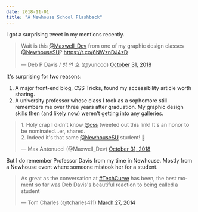 ```yaml
---
date: 2018-11-01
title: "A Newhouse School Flashback"
---
```


I got a surprising tweet in my mentions recently.

<blockquote class="twitter-tweet" data-lang="en"><p lang="en" dir="ltr">Wait is this <a href="https://twitter.com/Maxwell_Dev?ref_src=twsrc%5Etfw">@Maxwell_Dev</a> from one of my graphic design classes <a href="https://twitter.com/NewhouseSU?ref_src=twsrc%5Etfw">@NewhouseSU</a>? <a href="https://t.co/6NWznDJ4zD">https://t.co/6NWznDJ4zD</a></p>&mdash; Deb P Davis / 방 연 호 (@yuncod) <a href="https://twitter.com/yuncod/status/1057438296366833664?ref_src=twsrc%5Etfw">October 31, 2018</a></blockquote>
<script async src="https://platform.twitter.com/widgets.js" charset="utf-8"></script>

It's surprising for two reasons:

1. A major front-end blog, CSS Tricks, found my accessibility article worth sharing.
2. A university professor whose class I took as a sophomore still remembers me over three years after graduation. My graphic design skills then (and likely now) weren't getting into any galleries.

<blockquote class="twitter-tweet" data-conversation="none" data-lang="en"><p lang="en" dir="ltr">1. Holy crap I didn&#39;t know <a href="https://twitter.com/css?ref_src=twsrc%5Etfw">@css</a> tweeted out this link! It&#39;s an honor to be nominated...er, shared.<br>2. Indeed it&#39;s that same <a href="https://twitter.com/NewhouseSU?ref_src=twsrc%5Etfw">@NewhouseSU</a> student! 👋</p>&mdash; Max Antonucci (@Maxwell_Dev) <a href="https://twitter.com/Maxwell_Dev/status/1057600496783912960?ref_src=twsrc%5Etfw">October 31, 2018</a></blockquote>

But I do remember Professor Davis from my time in Newhouse. Mostly from a Newhouse event where someone mistook her for a student.

<blockquote class="twitter-tweet" data-lang="en"><p lang="en" dir="ltr">As great as the conversation at <a href="https://twitter.com/hashtag/TechCurve?src=hash&amp;ref_src=twsrc%5Etfw">#TechCurve</a> has been, the best moment so far was Deb Davis&#39;s beautiful reaction to being called a student</p>&mdash; Tom Charles (@tcharles411) <a href="https://twitter.com/tcharles411/status/449333705132097536?ref_src=twsrc%5Etfw">March 27, 2014</a></blockquote>

